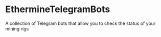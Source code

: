 # EthermineTelegramBots
A collection of Telegram bots that allow you to check the status of your mining rigs
